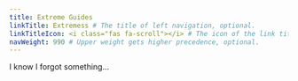 ```yaml
---
title: Extreme Guides
linkTitle: Extremess # The title of left navigation, optional.
linkTitleIcon: <i class="fas fa-scroll"></i> # The icon of the link title, optional.
navWeight: 990 # Upper weight gets higher precedence, optional.
---
```


I know I forgot something...
